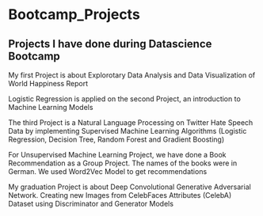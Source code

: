 # Bootcamp_Projects
## Projects I have done during Datascience Bootcamp

My first Project is about Explorotary Data Analysis and Data Visualization of World Happiness Report

Logistic Regression is applied on the second Project, an introduction to Machine Learning Models 

The third Project is a Natural Language Processing on Twitter Hate Speech Data by implementing Supervised Machine Learning Algorithms (Logistic Regression, Decision Tree, Random Forest and Gradient Boosting)

For Unsupervised Machine Learning Project, we have done a Book Recommendation as a Group Project. The names of the books were in German. We used Word2Vec Model to get recommendations

My graduation Project is about Deep Convolutional Generative Adversarial Network. Creating new Images from CelebFaces Attributes (CelebA) Dataset using Discriminator and Generator Models  
